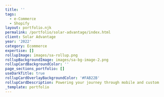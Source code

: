 ```yaml
---
title: ''
tags:
  - e-Commerce
  - Shopify
layout: portfolio.njk
permalink: /portfolio/solar-advantage/index.html
client: Solar Advantage
year: '2022'
category: Ecommerce
expertise: []
rollupImage: images/sa-rollup.png
rollupBackgroundImage: images/sa-bg-image-2.png
rollupCardBackgroundColor: ''
page_sections_portfolio: []
useDarkTitle: true
rollupCardOverlayBackgroundColor: '#FAB22B'
rollupCardDescription: Powering your journey through mobile and custom solar solutions.
_template: portfolio
---
```



















